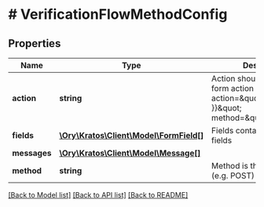 # # VerificationFlowMethodConfig

## Properties

Name | Type | Description | Notes
------------ | ------------- | ------------- | -------------
**action** | **string** | Action should be used as the form action URL &#x60;&lt;form action&#x3D;\&quot;{{ .Action }}\&quot; method&#x3D;\&quot;post\&quot;&gt;&#x60;. |
**fields** | [**\Ory\Kratos\Client\Model\FormField[]**](FormField.md) | Fields contains multiple fields |
**messages** | [**\Ory\Kratos\Client\Model\Message[]**](Message.md) |  | [optional]
**method** | **string** | Method is the form method (e.g. POST) |

[[Back to Model list]](../../README.md#models) [[Back to API list]](../../README.md#endpoints) [[Back to README]](../../README.md)
